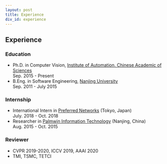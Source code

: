 ```yaml
---
layout: post
title: Experience
div_id: experience
---
```


## Experience
### Education
* Ph.D. in Computer Vision, [Institute of Automation, Chinese Academic of Sciences](http://english.ia.cas.cn/)  
Sep. 2015 - Present
* B.Eng. in Software Engineering, [Nanjing University](https://www.nju.edu.cn/EN/)  
Sep. 2011 - July 2015

### Internship
* International Intern in [Preferred Networks](https://www.preferred-networks.jp/en/) (Tokyo, Japan)   
July. 2018 - Oct. 2018
* Researcher in [Palmwin Information Technology](http://www.chatgame.me/) (Nanjing, China)   
Aug. 2015 - Oct. 2015

### Reviewer
* CVPR 2019-2020, ICCV 2019, AAAI 2020
* TMI, TSMC, TETCI
